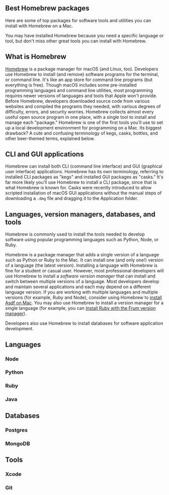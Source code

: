 ## Best Homebrew packages

Here are some of top packages for software tools and utilities you can install with Homebrew on a Mac.

You may have installed Homebrew because you need a specific language or tool, but don't miss other great tools you can install with Homebrew.

## What is Homebrew

[Homebrew](https://brew.sh/) is a package manager for macOS (and Linux, too). Developers use Homebrew to install (and remove) software programs for the terminal, or command line. It's like an app store for command line programs (but everything is free). Though macOS includes some pre-installed programming languages and command line utilities, most programming requires newer versions of languages and tools that Apple won't provide. Before Homebrew, developers downloaded source code from various websites and compiled the programs they needed, with various degrees of difficulty, errors, and security worries. Homebrew collects almost every useful open source program in one place, with a single tool to install and manage each "package." Homebrew is one of the first tools you'll use to set up a local development environment for programming on a Mac. Its biggest drawback? A cute and confusing terminology of kegs, casks, bottles, and other beer-themed terms, explained below.

## CLI and GUI applications

Homebrew can install both CLI (command line interface) and GUI (graphical user interface) applications. Homebrew has its own terminology, referring to installed CLI packages as "kegs" and installed GUI packages as "casks." It's far more likely you'll use Homebrew to install a CLI package, since that is what Homebrew is known for. Casks were recently introduced to allow scripted installation of macOS GUI applications without the manual steps of downloading a `.dmg` file and dragging it to the Application folder.

## Languages, version managers, databases, and tools

Homebrew is commonly used to install the tools needed to develop software using popular programming languages such as Python, Node, or Ruby.

Homebrew is a package manager that adds a single version of a language such as Python or Ruby to the Mac. It can install one (and only one!) version of a language (the latest version). Installing a language with Homebrew is fine for a student or casual user. However, most professional developers will use Homebrew to install a _software version manager_ that can install and switch between multiple versions of a language. Most developers develop and maintain several applications and each may depend on a different language version. If you are working with multiple languages and multiple versions (for example, Ruby and Node), consider using Homebrew to [install Asdf on Mac](/ruby/5.html). You may also use Homebrew to install a version manager for a single language (for example, you can [Install Ruby with the Frum version manager](/ruby/14.html)).

Developers also use Homebrew to install databases for software application development.

## Languages

### Node

### Python

### Ruby

### Java

## Databases

### Postgres

### MongoDB

## Tools

### Xcode

### Git

